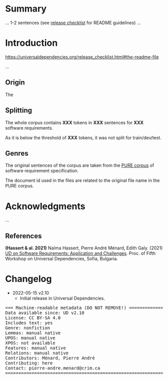 # Summary

... 1-2 sentences (see [release checklist](http://universaldependencies.org/release_checklist.html#the-readme-file) for README guidelines) ...


# Introduction
https://universaldependencies.org/release_checklist.html#the-readme-file


...
## Origin
The 

## Splitting
The whole corpus contains **XXX** tokens in **XXX** sentences for **XXX** software requirements.

As it is below the threshold of **XXX** tokens, it was not split for train/dev/test. 

## Genres
The original sentences of the corpus are taken from the [PURE corpus](https://ieeexplore.ieee.org/document/8049173) of software requirement specification.

The document id used in the files are related to the original file name in the PURE corpus.


# Acknowledgments

...

## References

**(Hassert & al. 2021)** Naïma Hassert, Pierre André Ménard, Edith Galy. (2021) [UD on Software Requirements: Application and Challenges](https://aclanthology.org/2021.udw-1.5/). Proc. of Fifth Workshop on Universal Dependencies, Sofia, Bulgaria.

# Changelog

* 2022-05-15 v2.10
  * Initial release in Universal Dependencies.


<pre>
=== Machine-readable metadata (DO NOT REMOVE!) ================================
Data available since: UD v2.10
License: CC BY-SA 4.0
Includes text: yes
Genre: nonfiction
Lemmas: manual native
UPOS: manual native
XPOS: not available
Features: manual native
Relations: manual native
Contributors: Ménard, Pierre André
Contributing: here
Contact: pierre-andre.menard@crim.ca
===============================================================================
</pre>

